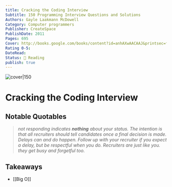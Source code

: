 ```yaml
---
title: Cracking the Coding Interview
Subtitle: 150 Programming Interview Questions and Solutions
Authors: Gayle Laakmann McDowell
Category: Computer programmers
Publisher: CreateSpace
PublishDate: 2011
Pages: 695
Cover: http://books.google.com/books/content?id=anhAXwAACAAJ&printsec=frontcover&img=1&zoom=1&source=gbs_api
Rating 0-5: 
DateRead: 
Status: 👀 Reading
publish: true
---
```


![cover|150](http://books.google.com/books/content?id=anhAXwAACAAJ&printsec=frontcover&img=1&zoom=1&source=gbs_api)

# Cracking the Coding Interview


## Notable Quotables
>*not responding indicates **nothing** about your status. The intention is that all recruiters should tell candidates once a final decision is made. Delays can and do happen. Follow up with your recruiter if you expect a delay, but be respectful when you do. Recruiters are just like you. they get busy and forgetful too.*



## Takeaways
- [[Big O]] 